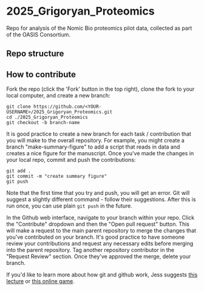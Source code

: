 # 2025_Grigoryan_Proteomics
Repo for analysis of the Nomic Bio proteomics pilot data, collected as part of the OASIS Consortium.

## Repo structure

## How to contribute
Fork the repo (click the 'Fork' button in the top right), clone the fork to your local computer, and create a new branch:
```
git clone https://github.com/<YOUR-USERNAME>/2025_Grigoryan_Proteomics.git
cd ./2025_Grigoryan_Proteomics
git checkout -b branch-name
```

It is good practice to create a new branch for each task / contribution that you will make to the overall repository. For example, you might create a branch "make-summary-figure" to add a script that reads in data and creates a nice figure for the manuscript. Once you've made the changes in your local repo, commit and push the contributions:
```
git add .
git commit -m "create summary figure"
git push
```
Note that the first time that you try and push, you will get an error. Git will suggest a slightly different command - follow their suggestions. After this is run once, you can use plain `git push` in the future. 

In the Github web interface, navigate to your branch within your repo. Click the "Contribute" dropdown and then the "Open pull request" button. This will make a request to the main parent repository to merge the changes that you've contributed on your branch. It's good practice to have someone review your contributions and request any necessary edits before merging into the parent repository. Tag another repository contributor in the "Request Review" section. Once they've approved the merge, delete your branch.

If you'd like to learn more about how git and github work, Jess suggests [this lecture](https://missing.csail.mit.edu/2020/version-control/) or [this online game](https://learngitbranching.js.org/). 
